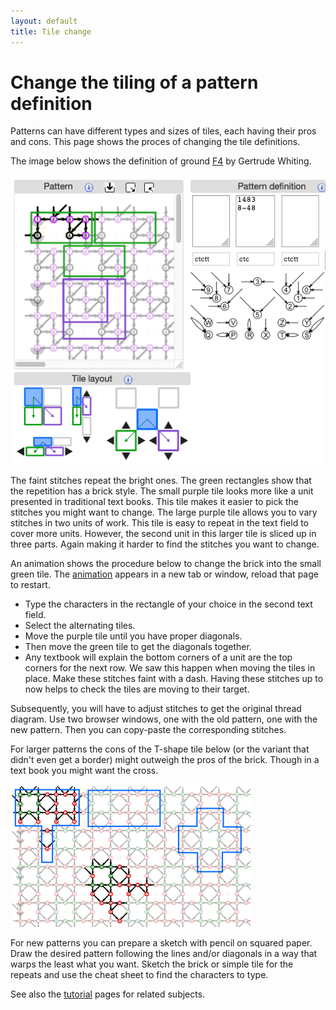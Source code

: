 ```yaml
---
layout: default
title: Tile change
---
```

Change the tiling of a pattern definition
=========================================

Patterns can have different types and sizes of tiles, each having their pros and cons.
This page shows the proces of changing the tile definitions.

The image below shows the definition of ground 
[F4](https://d-bl.github.io/GroundForge/tiles?whiting=F4_P180&patchWidth=9&patchHeight=9&d1=ctc&c1=ctc&b1=ctc&a1=ctc&d2=ctc&c2=ctcllctc&a2=ctcrrctc&tile=1483,8-48&footsideStitch=ctctt&tileStitch=ctc&headsideStitch=ctctt&shiftColsSW=-2&shiftRowsSW=2&shiftColsSE=2&shiftRowsSE=2)
by Gertrude Whiting. 

![](images/brick-to-overlap-prepare.png)

The faint stitches repeat the bright ones. The green rectangles show that the repetition has a brick style.
The small purple tile looks more like a unit presented in traditional text books.
This tile makes it easier to pick the stitches you might want to change.
The large purple tile allows you to vary stitches in two units of work. 
This tile is easy to repeat in the text field to cover more units.
However, the second unit in this larger tile is sliced up in three parts.
Again making it harder to find the stitches you want to change.

An animation shows the procedure below to change the brick into the small green tile.
The <a href="images/brick-to-overlap-animate.gif" target="_blank">animation</a>
appears in a new tab or window, reload that page to restart.

* Type the characters in the rectangle of your choice in the second text field.
* Select the alternating tiles.
* Move the purple tile until you have proper diagonals.
* Then move the green tile to get the diagonals together.
* Any textbook will explain the bottom corners of a unit are the top corners for the next row.
  We saw this happen when moving the tiles in place.
  Make these stitches faint with a dash.
  Having these stitches up to now helps to check the tiles are moving to their target. 

Subsequently, you will have to adjust stitches to get the original thread diagram.
Use two browser windows, one with the old pattern, one with the new pattern.
Then you can copy-paste the corresponding stitches.

For larger patterns the cons of the T-shape tile below (or the variant that didn't even get a border)
might outweigh the pros of the brick. Though in a text book you might want the cross.

![](images/brick-or-t.png)

For new patterns you can prepare a sketch with pencil on squared paper.
Draw the desired pattern following the lines and/or diagonals
in a way that warps the least what you want.
Sketch the brick or simple tile for the repeats and
use the cheat sheet to find the characters to type.

See also the [tutorial](Advanced#glue-copies-together) pages for related subjects.
